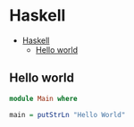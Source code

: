 # Haskell

<!--ts-->
   * [Haskell](hasekll.md#haskell)
      * [Hello world](hasekll.md#hello-world)

<!-- Added by: runner, at: Tue Apr 13 08:06:29 UTC 2021 -->

<!--te-->

## Hello world
```haskell
module Main where

main = putStrLn "Hello World"
```

